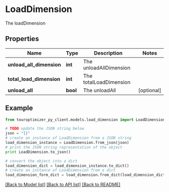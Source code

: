 # LoadDimension

The loadDimension

## Properties

Name | Type | Description | Notes
------------ | ------------- | ------------- | -------------
**unload_all_dimension** | **int** | The unloadAllDimension | 
**total_load_dimension** | **int** | The totalLoadDimension | 
**unload_all** | **bool** | The unloadAll | [optional] 

## Example

```python
from touroptimizer_py_client.models.load_dimension import LoadDimension

# TODO update the JSON string below
json = "{}"
# create an instance of LoadDimension from a JSON string
load_dimension_instance = LoadDimension.from_json(json)
# print the JSON string representation of the object
print LoadDimension.to_json()

# convert the object into a dict
load_dimension_dict = load_dimension_instance.to_dict()
# create an instance of LoadDimension from a dict
load_dimension_form_dict = load_dimension.from_dict(load_dimension_dict)
```
[[Back to Model list]](../README.md#documentation-for-models) [[Back to API list]](../README.md#documentation-for-api-endpoints) [[Back to README]](../README.md)


